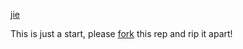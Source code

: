 [jie][1]

This is just a start, please [fork][8] this rep and rip it apart!

[1]: http://rafaelcastrocouto.github.io/jie
[2]: https://github.com/oliver-moran/jimp
[3]: https://github.com/evanw/glfx.js
[4]: https://github.com/dli/paint
[5]: http://johndyer.name/lab/colorpicker/
[6]: http://stackoverflow.com/questions/133675/red-eye-reduction-algorithm
[7]: http://stackoverflow.com/questions/24093263/set-font-awesome-icons-as-cursor-is-this-possible
[8]: https://github.com/rafaelcastrocouto/jie/fork
